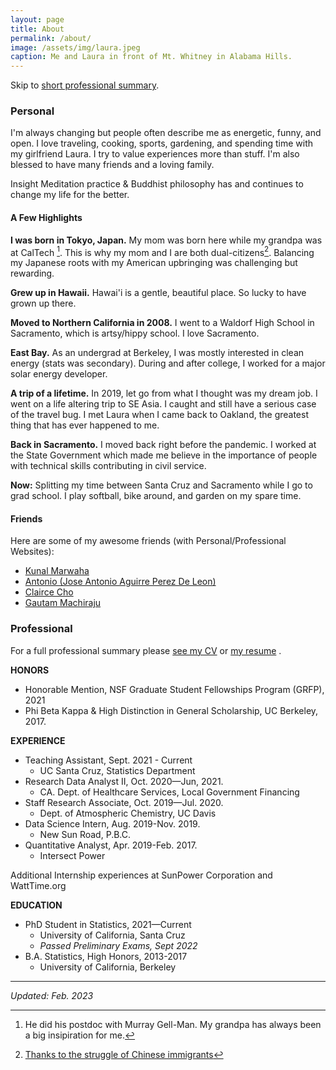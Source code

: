 ```yaml
---
layout: page
title: About
permalink: /about/
image: /assets/img/laura.jpeg
caption: Me and Laura in front of Mt. Whitney in Alabama Hills.
---
```


Skip to [short professional summary](#prof).

### Personal

I'm always changing but people often describe me as energetic, funny, and open. I love traveling, cooking, sports, gardening, and spending time with my girlfriend Laura.  I try to value experiences more than stuff. I'm also blessed to have many friends and a loving family.   

Insight Meditation practice & Buddhist philosophy has and continues to change my life for the better.

#### A Few Highlights

**I was born in Tokyo, Japan.**  My mom was born here while my grandpa was at CalTech [^1]. This is why my mom and I are both dual-citizens[^2]. Balancing my Japanese roots with my American upbringing was challenging but rewarding.

**Grew up in Hawaii.** Hawai'i is a gentle, beautiful place. So lucky to have grown up there.

**Moved to Northern California in 2008.** I went to a Waldorf High School in Sacramento, which is artsy/hippy school. I love Sacramento.

**East Bay.** As an undergrad at Berkeley, I was mostly interested in clean energy (stats was secondary).  During and after college, I worked for a major solar energy developer.

**A trip of a lifetime.** In 2019, let go from what I thought was my dream job. I went on a life altering trip to SE Asia. I caught and still have a serious case of the travel bug. I met Laura when I came back to Oakland, the greatest thing that has ever happened to me.

**Back in Sacramento.** I moved back right before the pandemic. I worked at the State Government which made me believe in the importance of people with technical skills contributing in civil service.

**Now:**  Splitting my time between Santa Cruz and Sacramento while I go to grad school. I play softball, bike around, and garden on my spare time.

#### Friends

Here are some of my awesome friends (with Personal/Professional Websites):

* [Kunal Marwaha](https://kunalmarwaha.com)
* [Antonio (Jose Antonio Aguirre Perez De Leon)](https://antonio-deleon.github.io)
* [Clairce Cho](http://claricecho.com)
* [Gautam Machiraju](https://gmachiraju.github.io)



### <a name="prof"></a> Professional

For a full professional summary please [see my CV](https://drive.google.com/open?id=1DjsDccl-Dc8x3vqGcyw5Iu1aja2uZd6A&authuser=shokawano5%40gmail.com&usp=drive_fs)
or [my resume](https://drive.google.com/open?id=1ZVtpD5_ce3GugtP2-UIJeuY1yLRX2FIE&authuser=shokawano5%40gmail.com&usp=drive_fs) .

**HONORS**
* Honorable Mention, NSF Graduate Student Fellowships Program (GRFP), 2021
* Phi Beta Kappa & High Distinction in General Scholarship, UC Berkeley, 2017.

**EXPERIENCE**
* Teaching Assistant, Sept. 2021 - Current
  - UC Santa Cruz, Statistics Department
* Research Data Analyst II, Oct. 2020—Jun, 2021.
  - CA. Dept. of Healthcare Services, Local Government Financing
* Staff Research Associate, Oct. 2019—Jul. 2020.
  - Dept. of Atmospheric Chemistry, UC Davis
* Data Science Intern, Aug. 2019-Nov. 2019.
  - New Sun Road, P.B.C.
* Quantitative Analyst, Apr. 2019-Feb. 2017.
  - Intersect Power

Additional Internship experiences at SunPower Corporation and WattTime.org

**EDUCATION**
* PhD Student in Statistics,  2021—Current
  - University of California, Santa Cruz
  - *Passed Preliminary Exams, Sept 2022*
* B.A. Statistics, High Honors, 2013-2017
  - University of California, Berkeley





***

*Updated: Feb. 2023*

[^1]: He did his postdoc with Murray Gell-Man.  My grandpa has always been a big insipiration for me.
[^2]: [Thanks to the struggle of Chinese immigrants](https://en.wikipedia.org/wiki/United_States_v._Wong_Kim_Ark)
